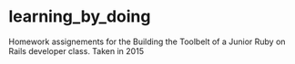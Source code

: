 # learning_by_doing

Homework assignements for the Building the Toolbelt of a Junior Ruby on Rails developer class.  Taken in 2015
